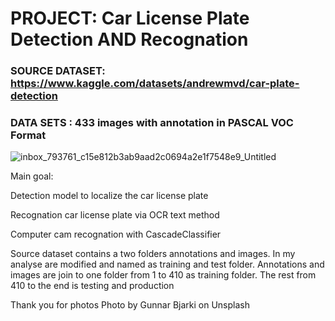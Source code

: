 # PROJECT: Car License Plate Detection AND Recognation
### SOURCE DATASET: https://www.kaggle.com/datasets/andrewmvd/car-plate-detection
### DATA SETS : 433 images with annotation in PASCAL VOC Format

![inbox_793761_c15e812b3ab9aad2c0694a2e1f7548e9_Untitled](https://user-images.githubusercontent.com/94799210/227708679-8a630d64-ded9-4f8a-9844-eddeee8b1928.png)

Main goal:

Detection model to localize the car license plate

Recognation car license plate via OCR  text method 

Computer cam recognation with CascadeClassifier 


Source dataset contains a two folders annotations and images.
In my analyse are modified and named as training and test folder.
Annotations and images are join to one folder from 1 to 410 as training folder.
The rest from 410 to the end is testing and production


Thank you for photos
Photo by Gunnar Bjarki on Unsplash

